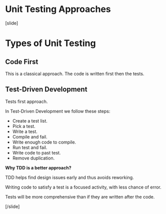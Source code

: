# Unit Testing Approaches

[slide]

# Types of Unit Testing

## Code First

This is a classical approach. The code is written first then the tests.

## Test-Driven Development

Tests first approach.

In Test-Driven Development we follow these steps:
- Create a test list.
- Pick a test.
- Write a test.
- Compile and fail.
- Write enough code to compile.
- Run test and fail.
- Write code to past test.
- Remove duplication.

**Why TDD is a better approach?**

TDD helps find design issues early and thus avoids reworking.

Writing code to satisfy a test is a focused activity, with less chance of error.

Tests will be more comprehensive than if they are written after the code.

[/slide]